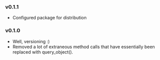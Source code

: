 
### v0.1.1

* Configured package for distribution

### v0.1.0

* Well, versioning :)
* Removed a lot of extraneous method calls that have essentially been replaced with query_object().